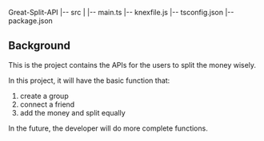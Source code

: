 
Great-Split-API
|-- src
|   |-- main.ts
|-- knexfile.js
|-- tsconfig.json
|-- package.json

## Background
This is the project contains the APIs for the users to split the money wisely.

In this project, it will have the basic function that:

1. create a group
2. connect a friend
3. add the money and split equally

In the future, the developer will do more complete functions.